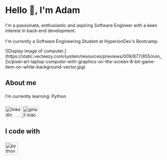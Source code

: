 <h1 align="left">Hello 👋, I'm Adam</h1>

###

<p align="left">I'm a passionate, enthusiastic and aspiring Software Engineer with a keen interest in back-end development. <br><br>I'm currently a Software Engineering Student at HyperionDev's Bootcamp.</p> ![Display image of computer.](https://static.vecteezy.com/system/resources/previews/009/877/855/non_2x/pixel-art-laptop-computer-with-graphics-on-the-screen-8-bit-game-item-on-white-background-vector.jpg)

###

<h2 align="left">About me</h2>

###

<p align="left">I’m currently learning: Python</p>

###

<div align="left">
  <a href="https://www.linkedin.com/in/adamklacey/" target="_blank">
    <img src="https://raw.githubusercontent.com/maurodesouza/profile-readme-generator/master/src/assets/icons/social/linkedin/default.svg" width="52" height="35" alt="linkedin logo"  />
  </a>
  <a href="mailto:adamlacey06@gmail.com" target="_blank">
    <img src="https://raw.githubusercontent.com/maurodesouza/profile-readme-generator/master/src/assets/icons/social/gmail/default.svg" width="52" height="35" alt="gmail logo"  />
  </a>
</div>

###

<h2 align="left">I code with</h2>

###

<div align="left">
  <img src="https://cdn.jsdelivr.net/gh/devicons/devicon/icons/python/python-original.svg" height="40" alt="python logo"  />
</div>

###

###
